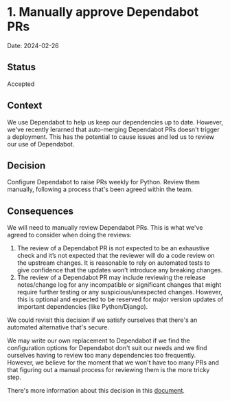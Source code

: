 # 1. Manually approve Dependabot PRs

Date: 2024-02-26

## Status

Accepted

## Context

We use Dependabot to help us keep our dependencies up to date. However, we've recently lerarned that auto-merging Dependabot PRs doesn't trigger a deployment. This has the potential to cause issues and led us to review our use of Dependabot.

## Decision

Configure Dependabot to raise PRs weekly for Python. Review them manually, following a process that's been agreed within the team.

## Consequences

We will need to manually review Dependabot PRs. This is what we've agreed to consider when doing the reviews:

1. The review of a Dependabot PR is not expected to be an exhaustive check and it’s not expected that the reviewer will do a code review on the upstream changes. It is reasonable to rely on automated tests to give confidence that the updates won’t introduce any breaking changes.
1. The review of a Dependabot PR may include reviewing the release notes/change log for any incompatible or significant changes that might require further testing or any suspicious/unexpected changes. However, this is optional and expected to be reserved for major version updates of important dependencies (like Python/Django).

We could revisit this decision if we satisfy ourselves that there's an automated alternative that's secure.

We may write our own replacement to Dependabot if we find the configuration options for Dependabot don't suit our needs and we find ourselves having to review too many dependencies too frequently. However, we believe for the moment that we won't have too many PRs and that figuring out a manual process for reviewing them is the more tricky step.

There's more information about this decision in this [document](https://docs.google.com/document/d/1OIyb5pCqFjvI-g6Q2-m9fGFuj32Liknq1WEsPj-MY58/edit).
